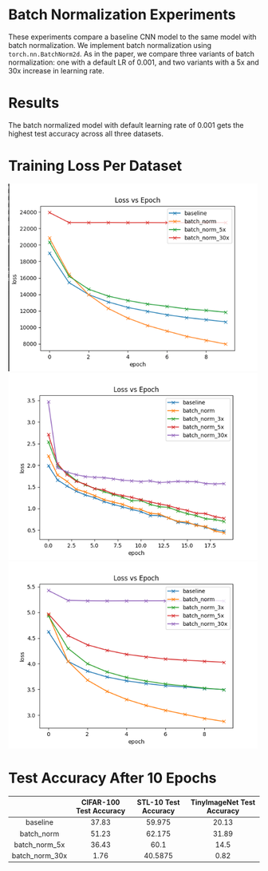 # Batch Normalization Experiments

These experiments compare a baseline CNN model to the same model with batch normalization. We implement batch normalization using `torch.nn.BatchNorm2d`. As in the paper, we compare three variants of batch normalization: one with a default LR of 0.001, and two variants with a 5x and 30x increase in learning rate.

# Results

The batch normalized model with default learning rate of 0.001 gets the highest test accuracy across all three datasets.

# Training Loss Per Dataset

<img width="500px" src="images/CIFAR-100_loss_train.png"/>
<img width="500px" src="images/STL10_loss_train.png"/>
<img width="500px" src="images/TINY_loss_train.png"/>

# Test Accuracy After 10 Epochs
| |**CIFAR-100 Test Accuracy**|**STL-10 Test Accuracy**|**TinyImageNet Test Accuracy**|
|:-----:|:-----:|:-----:|:-----:|
|baseline|37.83|59.975|20.13|
|batch\_norm|51.23|62.175|31.89|
|batch\_norm\_5x|36.43|60.1|14.5|
|batch\_norm\_30x|1.76|40.5875|0.82|

